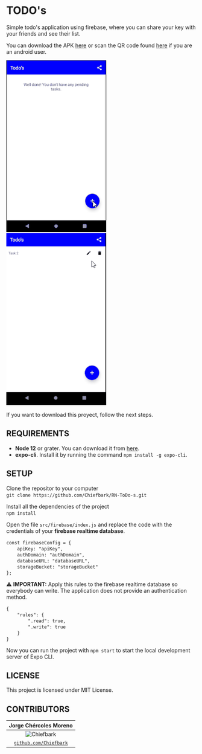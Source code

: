 # TODO's

Simple todo's application using firebase, where you can share your key with your friends and see their list.

You can download the APK [here](https://expo.io/dashboard/chiefbark/builds/77c068ab-3014-4aba-a0cc-5137be3f2f8f) or scan the QR code found [here](https://expo.io/@chiefbark/todo-firebase) if you are an android user.

![crud](./_asset_crud.gif)
![share](./_asset_share.gif)

If you want to download this proyect, follow the next steps.

## REQUIREMENTS

- **Node 12** or grater. You can download it from [here](https://nodejs.org/en/download/).
- **expo-cli**. Install it by running the command `npm install -g expo-cli`.

## SETUP	

Clone the repositor to your computer
<br>
`git clone https://github.com/Chiefbark/RN-ToDo-s.git`

Install all the dependencies of the project
<br>
`npm install`

Open the file `src/firebase/index.js` and replace the code with the credentials of your **firebase realtime database**.
```
const firebaseConfig = {
	apiKey: "apiKey",
	authDomain: "authDomain",
	databaseURL: "databaseURL",
	storageBucket: "storageBucket"
};
```

&#9888; **IMPORTANT:** Apply this rules to the firebase realtime database so everybody can write. The application does not provide an authentication method.
```
{
	"rules": {
		".read": true,
		".write": true
	}
}
```

Now you can run the project with `npm start` to start the local development server of Expo CLI.

## LICENSE

This project is licensed under MIT License.

## CONTRIBUTORS

| **Jorge Chércoles Moreno** |
| :-: |
| ![Chiefbark](https://avatars3.githubusercontent.com/u/24280701?s=160&v=2=200) |
| <a href="http://github.com/Chiefbark" target="_blank">`github.com/Chiefbark`</a> |